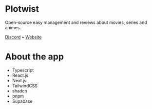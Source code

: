 # Plotwist
Open-source easy management and reviews about movies, series and animes.

[Discord](https://discord.gg/5rQ4wbZm) • [Website](https://plotwist.app/en-US)

# About the app 
- Typescript
- React.js
- Next.js
- TailwindCSS
- shadcn
- pnpm
- Supabase
